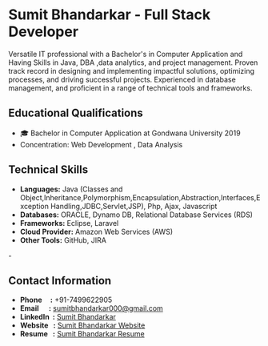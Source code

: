 <h1>Sumit Bhandarkar - Full Stack Developer</h1>
    <p>Versatile IT professional with a Bachelor's in Computer Application and Having Skills in Java, DBA ,data analytics, and project management. Proven track record in designing and implementing impactful solutions, optimizing processes, and driving successful projects. Experienced in database management, and proficient in a range of technical tools and frameworks.</p>

<h2>Educational Qualifications</h2>
    <ul>
        <li>🎓 Bachelor in Computer Application at Gondwana University 2019</li>
        <li> Concentration:  Web Development , Data Analysis</li>
   </ul>    
   
<h2>Technical Skills</h2>
    <ul>
        <li><strong>Languages:</strong> Java (Classes and Object,Inheritance,Polymorphism,Encapsulation,Abstraction,Interfaces,Exception Handling,JDBC,Servlet,JSP), Php, Ajax, Javascript</li>
        <li><strong>Databases:</strong> ORACLE, Dynamo DB, Relational Database Services (RDS)</li>
        <li><strong>Frameworks:</strong> Eclipse, Laravel</li>
        <li><strong>Cloud Provider:</strong> Amazon Web Services (AWS)</li>
        <li><strong>Other Tools:</strong> GitHub, JIRA</li>
    </ul>
- 
<h2>Contact Information</h2>
    <ul>
        <li><strong>Phone &nbsp;&nbsp;&nbsp;&nbsp:</strong> +91-7499622905</li>
        <li><strong>Email &nbsp;&nbsp;&nbsp;&nbsp;&nbsp:</strong> <a href="mailto:sumitbhandarkar000@gmail.com">sumitbhandarkar000@gmail.com</a></li>
        <li><strong>LinkedIn &nbsp;:</strong> <a href="https://www.linkedin.com/in/sumit-bhandarkar-24a452193/">Sumit Bhandarkar</a></li>
        <li><strong>Website  &nbsp;&nbsp;:</strong> <a href="http://yourwebsite.com">Sumit Bhandarkar Website</a></li>
        <li><strong>Resume &nbsp;&nbsp;:</strong> <a href="http://yourresumelink.com">Sumit Bhandarkar Resume</a></li>
    </ul>
